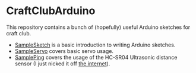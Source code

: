 # CraftClubArduino

This repository contains a bunch of (hopefully) useful Arduino sketches for craft club.

* [SampleSketch](https://github.com/Kimbsy/CraftClubArduino/blob/master/SampleSketch/SampleSketch.ino) is a basic introduction to writing Arduino sketches.
* [SampleServo](https://github.com/Kimbsy/CraftClubArduino/blob/master/SampleServo/SampleServo.ino) covers basic servo usage.
* [SamplePing](https://github.com/Kimbsy/CraftClubArduino/blob/master/SamplePing/SamplePing.ino) covers the usage of the HC-SR04 Ultrasonic distance sensor (I just nicked it off [the internet](http://www.arduino.cc/en/Tutorial/Ping)).
